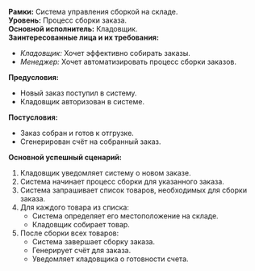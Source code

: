 **Рамки:** Система управления сборкой на складе.  
**Уровень:** Процесс сборки заказа.  
**Основной исполнитель:** Кладовщик.  
**Заинтересованные лица и их требования:**
- *Кладовщик:* Хочет эффективно собирать заказы.
- *Менеджер:* Хочет автоматизировать процесс сборки заказов.

**Предусловия:**
- Новый заказ поступил в систему.
- Кладовщик авторизован в системе.

**Постусловия:**
- Заказ собран и готов к отгрузке.
- Сгенерирован счёт на собранный заказ.

**Основной успешный сценарий:**
1. Кладовщик уведомляет систему о новом заказе.
2. Система начинает процесс сборки для указанного заказа.
3. Система запрашивает список товаров, необходимых для сборки заказа.
4. Для каждого товара из списка:
    - Система определяет его местоположение на складе.
    - Кладовщик собирает товар.
5. После сборки всех товаров:
    - Система завершает сборку заказа.
    - Генерирует счёт для заказа.
    - Уведомляет кладовщика о готовности счета.

